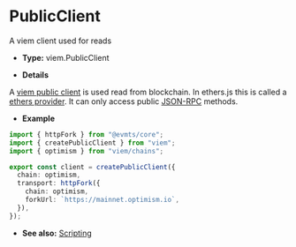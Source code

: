 # PublicClient

A viem client used for reads

- **Type:** viem.PublicClient

- **Details**

A [viem public client](https://viem.sh/docs/clients/public.html) is used read from blockchain. In ethers.js this is called a [ethers provider](https://viem.sh/docs/ethers-migration.html#provider-%E2%86%92-client). It can only access public [JSON-RPC](https://ethereum.org/en/developers/docs/apis/json-rpc/) methods.

- **Example**

```ts
import { httpFork } from "@evmts/core";
import { createPublicClient } from "viem";
import { optimism } from "viem/chains";

export const client = createPublicClient({
  chain: optimism,
  transport: httpFork({
    chain: optimism,
    forkUrl: `https://mainnet.optimism.io`,
  }),
});
```

- **See also:** [Scripting](/guide/scripting)
